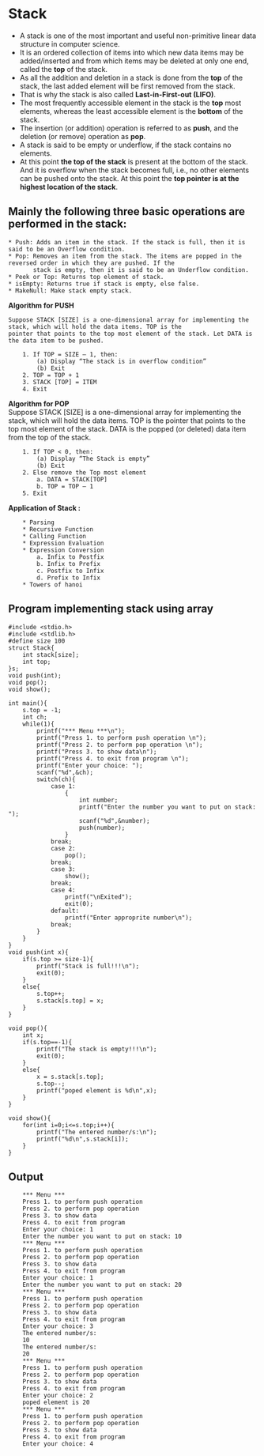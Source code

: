 # Stack

* A stack is one of the most important and useful non-primitive linear data structure in computer science.
* It is an ordered collection of items into which new data items may be added/inserted and from which items may be deleted
at only one end, called the __top__ of the stack.
* As all the addition and deletion in a stack is done from the __top__ of the   stack, the last added element will be first
removed from the stack.
* That is why the stack is also called __Last-in-First-out (LIFO)__.
* The most frequently accessible element in the stack is the __top__ most elements, whereas the least accessible element is
the __bottom__ of the stack.
* The insertion (or addition) operation is referred to as __push__, and the deletion (or remove) operation as __pop__.
* A stack is said to be empty or underflow, if the stack contains no elements.
* At this point __the top of the stack__ is present at the bottom of the stack. And it is overflow when the stack becomes
full, i.e., no other elements can be pushed onto the stack. At this point
the __top pointer is at the highest location of the stack__.

## Mainly the following three basic operations are performed in the stack:

    * Push: Adds an item in the stack. If the stack is full, then it is said to be an Overflow condition.
    * Pop: Removes an item from the stack. The items are popped in the reversed order in which they are pushed. If the
           stack is empty, then it is said to be an Underflow condition.
    * Peek or Top: Returns top element of stack.
    * isEmpty: Returns true if stack is empty, else false.
    * MakeNull: Make stack empty stack.
__Algorithm for PUSH__

    Suppose STACK [SIZE] is a one-dimensional array for implementing the stack, which will hold the data items. TOP is the
    pointer that points to the top most element of the stack. Let DATA is the data item to be pushed.

        1. If TOP = SIZE – 1, then:
            (a) Display “The stack is in overflow condition”
            (b) Exit
        2. TOP = TOP + 1
        3. STACK [TOP] = ITEM
        4. Exit

__Algorithm for POP__
    <br>
    Suppose STACK [SIZE] is a one-dimensional array for implementing the stack, which will hold the data items. TOP is the
    pointer that points to the top most element of the stack. DATA is the popped (or deleted) data item from the top of the
    stack.
        
        1. If TOP < 0, then:
            (a) Display “The Stack is empty”
            (b) Exit
        2. Else remove the Top most element
            a. DATA = STACK[TOP]
            b. TOP = TOP – 1
        5. Exit
        
__Application of Stack :__

        * Parsing
        * Recursive Function
        * Calling Function
        * Expression Evaluation
        * Expression Conversion
            a. Infix to Postfix
            b. Infix to Prefix
            c. Postfix to Infix
            d. Prefix to Infix
        * Towers of hanoi

        
## Program implementing stack using array
    #include <stdio.h>
    #include <stdlib.h>
    #define size 100
    struct Stack{
        int stack[size];
        int top; 
    }s;
    void push(int);
    void pop();
    void show();
    
    int main(){
        s.top = -1;
        int ch;
        while(1){
            printf("*** Menu ***\n");
            printf("Press 1. to perform push operation \n");
            printf("Press 2. to perform pop operation \n");
            printf("Press 3. to show data\n");
            printf("Press 4. to exit from program \n");
            printf("Enter your choice: ");
            scanf("%d",&ch);
            switch(ch){
                case 1:
                    {
                        int number;
                        printf("Enter the number you want to put on stack: ");
                        scanf("%d",&number);
                        push(number);
                    }
                break;
                case 2:
                    pop();
                break;
                case 3:
                    show();
                break;
                case 4:
                    printf("\nExited");
                    exit(0);
                default:
                    printf("Enter approprite number\n");
                break;
            }
        }
    }
    void push(int x){
        if(s.top >= size-1){
            printf("Stack is full!!!\n");
            exit(0);
        }
        else{
            s.top++;
            s.stack[s.top] = x;
        }
    }

    void pop(){
        int x;
        if(s.top==-1){
            printf("The stack is empty!!!\n");
            exit(0);
        }
        else{
            x = s.stack[s.top];
            s.top--;
            printf("poped element is %d\n",x);
        }
    }

    void show(){
        for(int i=0;i<=s.top;i++){
            printf("The entered number/s:\n");
            printf("%d\n",s.stack[i]);
        }
    }
## Output
        *** Menu ***
        Press 1. to perform push operation 
        Press 2. to perform pop operation 
        Press 3. to show data
        Press 4. to exit from program 
        Enter your choice: 1
        Enter the number you want to put on stack: 10
        *** Menu ***
        Press 1. to perform push operation 
        Press 2. to perform pop operation 
        Press 3. to show data
        Press 4. to exit from program 
        Enter your choice: 1
        Enter the number you want to put on stack: 20
        *** Menu ***
        Press 1. to perform push operation 
        Press 2. to perform pop operation 
        Press 3. to show data
        Press 4. to exit from program 
        Enter your choice: 3
        The entered number/s:
        10
        The entered number/s:
        20
        *** Menu ***
        Press 1. to perform push operation 
        Press 2. to perform pop operation 
        Press 3. to show data
        Press 4. to exit from program 
        Enter your choice: 2
        poped element is 20
        *** Menu ***
        Press 1. to perform push operation 
        Press 2. to perform pop operation 
        Press 3. to show data
        Press 4. to exit from program 
        Enter your choice: 4



